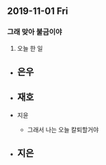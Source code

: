 ## 2019-11-01 Fri
### 그래 맞아 불금이야

1. 오늘 한 일
- 은우
    - 

- 재호
    - 

- 지윤
  - 그래서 나는 오늘 칼퇴할거야

- 지은
  - 
